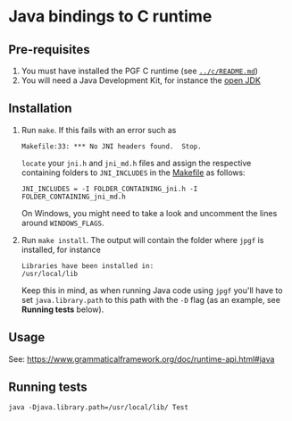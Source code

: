 # Java bindings to C runtime

## Pre-requisites
1. You must have installed the PGF C runtime (see [`../c/README.md`](../c/README.md))
2. You will need a Java Development Kit, for instance the [open JDK](https://openjdk.java.net/)

## Installation
1. Run `make`. If this fails with an error such as 

   ```
   Makefile:33: *** No JNI headers found.  Stop.
   ```

   `locate` your `jni.h` and `jni_md.h` files and assign the respective containing folders to `JNI_INCLUDES` in the [Makefile](Makefile) as follows: 
   
   ```
   JNI_INCLUDES = -I FOLDER_CONTAINING_jni.h -I FOLDER_CONTAINING_jni_md.h
   ```
   
   On Windows, you might need to take a look and uncomment the lines around `WINDOWS_FLAGS`.
2. Run `make install`. The output will contain the folder where `jpgf` is installed, for instance
   
   ```
   Libraries have been installed in:
   /usr/local/lib
   ```
   
   Keep this in mind, as when running Java code using `jpgf` you'll have to set `java.library.path` to this path with the `-D` flag (as an example, see __Running tests__ below).

## Usage
See: https://www.grammaticalframework.org/doc/runtime-api.html#java

## Running tests
```
java -Djava.library.path=/usr/local/lib/ Test
```